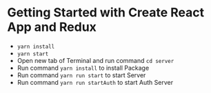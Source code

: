 # Getting Started with Create React App and Redux

- `yarn install`
- `yarn start`
- Open new tab of Terminal and run command `cd server`
- Run command `yarn install` to install Package
- Run command `yarn run start` to start Server
- Run command `yarn run startAuth` to start Auth Server

